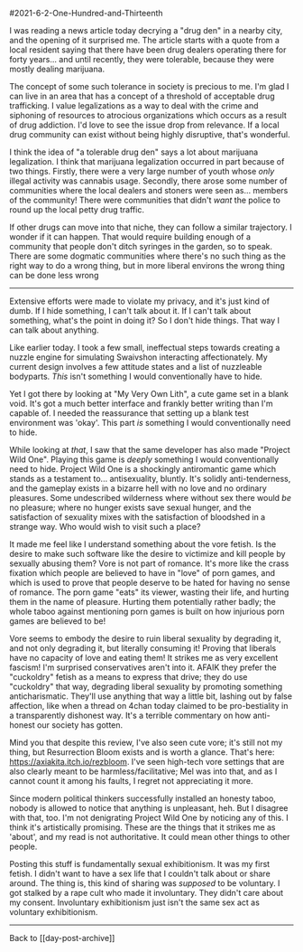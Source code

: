 #2021-6-2-One-Hundred-and-Thirteenth 

I was reading a news article today decrying a "drug den" in a nearby city, and the opening of it surprised me.  The article starts with a quote from a local resident saying that there have been drug dealers operating there for forty years... and until recently, they were tolerable, because they were mostly dealing marijuana.

The concept of some such tolerance in society is precious to me.  I'm glad I can live in an area that has a concept of a threshold of acceptable drug trafficking.  I value legalizations as a way to deal with the crime and siphoning of resources to atrocious organizations which occurs as a result of drug addiction.  I'd love to see the issue drop from relevance.  If a local drug community can exist without being highly disruptive, that's wonderful.

I think the idea of "a tolerable drug den" says a lot about marijuana legalization.  I think that marijuana legalization occurred in part because of two things.  Firstly, there were a very large number of youth whose *only* illegal activity was cannabis usage.  Secondly, there arose some number of communities where the local dealers and stoners were seen as... members of the community!  There were communities that didn't *want* the police to round up the local petty drug traffic.

If other drugs can move into that niche, they can follow a similar trajectory.  I wonder if it can happen.  That would require building enough of a community that people don't ditch syringes in the garden, so to speak.  There are some dogmatic communities where there's no such thing as the right way to do a wrong thing, but in more liberal environs the wrong thing can be done less wrong

---
Extensive efforts were made to violate my privacy, and it's just kind of dumb.  If I hide something, I can't talk about it.  If I can't talk about something, what's the point in doing it?  So I don't hide things.  That way I can talk about anything.

Like earlier today.  I took a few small, ineffectual steps towards creating a nuzzle engine for simulating Swaivshon interacting affectionately.  My current design involves a few attitude states and a list of nuzzleable bodyparts.  *This* isn't something I would conventionally have to hide.

Yet I got there by looking at "My Very Own Lith", a cute game set in a blank void.  It's got a much better interface and frankly better writing than I'm capable of.  I needed the reassurance that setting up a blank test environment was 'okay'.  This part *is* something I would conventionally need to hide.

While looking at *that*, I saw that the same developer has also made "Project Wild One".  Playing this game is *deeply* something I would conventionally need to hide.  Project Wild One is a shockingly antiromantic game which stands as a testament to... antisexuality, bluntly.  It's solidly anti-tenderness, and the gameplay exists in a bizarre hell with no love and no ordinary pleasures.  Some undescribed wilderness where without sex there would *be* no pleasure; where no hunger exists save sexual hunger, and the satisfaction of sexuality mixes with the satisfaction of bloodshed in a strange way.  Who would wish to visit such a place?

It made me feel like I understand something about the vore fetish.  Is the desire to make such software like the desire to victimize and kill people by sexually abusing them?  Vore is not part of romance.  It's more like the crass fixation which people are believed to have in "love" of porn games, and which is used to prove that people deserve to be hated for having no sense of romance.  The porn game "eats" its viewer, wasting their life, and hurting them in the name of pleasure.  Hurting them potentially rather badly; the whole taboo against mentioning porn games is built on how injurious porn games are believed to be!

Vore seems to embody the desire to ruin liberal sexuality by degrading it, and not only degrading it, but literally consuming it!  Proving that liberals have no capacity of love and eating them!  It strikes me as very excellent fascism!  I'm surprised conservatives aren't into it.  AFAIK they prefer the "cuckoldry" fetish as a means to express that drive; they do use "cuckoldry" that way, degrading liberal sexuality by promoting something anticharismatic.  They'll use anything that way a little bit, lashing out by false affection, like when a thread on 4chan today claimed to be pro-bestiality in a transparently dishonest way.  It's a terrible commentary on how anti-honest our society has gotten.

Mind you that despite this review, I've also seen cute vore; it's still not my thing, but Resurrection Bloom exists and is worth a glance.  That's here: https://axiakita.itch.io/rezbloom.  I've seen high-tech vore settings that are also clearly meant to be harmless/facilitative; Mel was into that, and as I cannot count it among his faults, I regret not appreciating it more.

Since modern political thinkers successfully installed an honesty taboo, nobody is allowed to notice that anything is unpleasant, heh.  But I disagree with that, too.  I'm not denigrating Project Wild One by noticing any of this.  I think it's artistically promising.  These are the things that it strikes me as 'about', and my read is not authoritative.  It could mean other things to other people.

Posting this stuff is fundamentally sexual exhibitionism.  It was my first fetish.  I didn't want to have a sex life that I couldn't talk about or share around.  The thing is, this kind of sharing was *supposed* to be voluntary.  I got stalked by a rape cult who made it involuntary.  They didn't care about my consent.  Involuntary exhibitionism just isn't the same sex act as voluntary exhibitionism.

---
Back to [[day-post-archive]]
